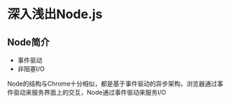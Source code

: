 # 深入浅出Node.js

## Node简介

+ 事件驱动
+ 非阻塞I/O

Node的结构与Chrome十分相似，都是基于事件驱动的异步架构，浏览器通过事件驱动来服务界面上的交互，Node通过事件驱动来服务I/O
